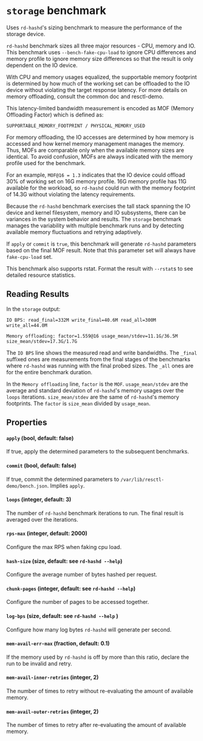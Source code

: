 # `storage` benchmark

Uses `rd-hashd`'s sizing benchmark to measure the performance of the storage
device.

`rd-hashd` benchmark sizes all three major resources - CPU, memory and IO.
This benchmark uses `--bench-fake-cpu-load` to ignore CPU differences and
memory profile to ignore memory size differences so that the result is only
dependent on the IO device.

With CPU and memory usages equalized, the supportable memory footprint is
determined by how much of the working set can be offloaded to the IO device
without violating the target response latency. For more details on memory
offloading, consult the common doc and resctl-demo.

This latency-limited bandwidth measurement is encoded as MOF (Memory
Offloading Factor) which is defined as:

```
SUPPORTABLE_MEMORY_FOOTPRINT / PHYSICAL_MEMORY_USED
```

For memory offloading, the IO accesses are determined by how memory is
accessed and how kernel memory management manages the memory. Thus, MOFs are
comparable only when the available memory sizes are identical. To avoid
confusion, MOFs are always indicated with the memory profile used for the
benchmark.

For an example, `MOF@16 = 1.3` indicates that the IO device could offload
30% of working set on 16G memory profile. 16G memory profile has 11G
available for the workload, so `rd-hashd` could run with the memory
footprint of 14.3G without violating the latency requirements.

Because the `rd-hashd` benchmark exercises the tall stack spanning the IO
device and kernel filesystem, memory and IO subsystems, there can be
variances in the system behavior and results. The `storage` benchmark
manages the variability with multiple benchmark runs and by detecting
available memory fluctuations and retrying adaptively.

If `apply` or `commit` is `true`, this benchmark will generate `rd-hashd`
parameters based on the final MOF result. Note that this parameter set will
always have `fake-cpu-load` set.

This benchmark also supports rstat. Format the result with `--rstat`s to see
detailed resource statistics.


## Reading Results

In the `storage` output:

```
IO BPS: read_final=332M write_final=40.6M read_all=300M write_all=44.0M

Memory offloading: factor=1.559@16 usage_mean/stdev=11.1G/36.5M size_mean/stdev=17.3G/1.7G
```

The `IO BPS` line shows the measured read and write bandwidths. The `_final`
suffixed ones are measurements from the final stages of the benchmarks where
`rd-hashd` was running with the final probed sizes. The `_all` ones are for
the entire benchmark duration.

In the `Memory offloading` line, `factor` is the `MOF`. `usage_mean/stdev`
are the average and standard deviation of `rd-hashd`'s memory usages over
the `loops` iterations. `size_mean/stdev` are the same of `rd-hashd`'s
memory footprints. The `factor` is `size_mean` divided by `usage_mean`.


## Properties

#### `apply` (bool, default: false)

If true, apply the determined parameters to the subsequent benchmarks.

#### `commit` (bool, default: false)

If true, commit the determined parameters to
`/var/lib/resctl-demo/bench.json`. Implies `apply`.

#### `loops` (integer, default: 3)

The number of `rd-hashd` benchmark iterations to run. The final result is
averaged over the iterations.

#### `rps-max` (integer, default: 2000)

Configure the max RPS when faking cpu load.

#### `hash-size` (size, default: see `rd-hashd --help`)

Configure the average number of bytes hashed per request.

#### `chunk-pages` (integer, default: see `rd-hashd --help`)

Configure the number of pages to be accessed together.

#### `log-bps` (size, default: see `rd-hashd --help` )

Configure how many log bytes `rd-hashd` will generate per second.

#### `mem-avail-err-max` (fraction, default: 0.1)

If the memory used by `rd-hashd` is off by more than this ratio, declare the
run to be invalid and retry.

#### `mem-avail-inner-retries` (integer, 2)

The number of times to retry without re-evaluating the amount of available
memory.

#### `mem-avail-outer-retries` (integer, 2)

The number of times to retry after re-evaluating the amount of available
memory.
